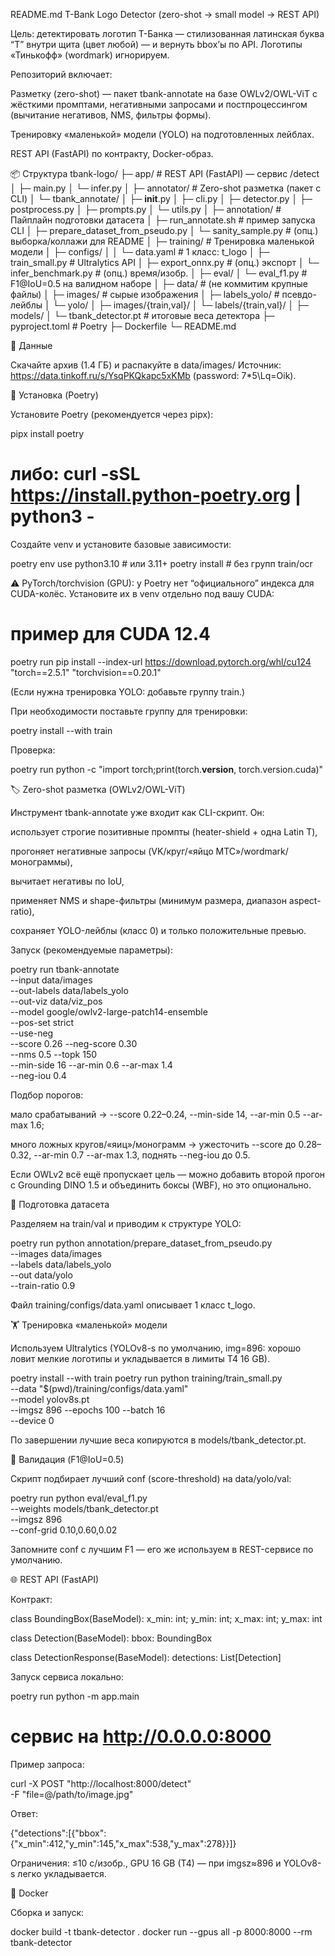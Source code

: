 README.md
T-Bank Logo Detector (zero-shot → small model → REST API)

Цель: детектировать логотип Т-Банка — стилизованная латинская буква “T” внутри щита (цвет любой) — и вернуть bbox’ы по API. Логотипы «Тинькофф» (wordmark) игнорируем.

Репозиторий включает:

Разметку (zero-shot) — пакет tbank-annotate на базе OWLv2/OWL-ViT с жёсткими промптами, негативными запросами и постпроцессингом (вычитание негативов, NMS, фильтры формы).

Тренировку «маленькой» модели (YOLO) на подготовленных лейблах.

REST API (FastAPI) по контракту, Docker-образ.

📦 Структура
tbank-logo/
├─ app/                           # REST API (FastAPI) — сервис /detect
│  ├─ main.py
│  └─ infer.py
│
├─ annotator/                     # Zero-shot разметка (пакет с CLI)
│  └─ tbank_annotate/
│     ├─ __init__.py
│     ├─ cli.py
│     ├─ detector.py
│     ├─ postprocess.py
│     ├─ prompts.py
│     └─ utils.py
│
├─ annotation/                    # Пайплайн подготовки датасета
│  ├─ run_annotate.sh             # пример запуска CLI
│  ├─ prepare_dataset_from_pseudo.py
│  └─ sanity_sample.py            # (опц.) выборка/коллажи для README
│
├─ training/                      # Тренировка маленькой модели
│  ├─ configs/
│  │  └─ data.yaml                # 1 класс: t_logo
│  ├─ train_small.py              # Ultralytics API
│  ├─ export_onnx.py              # (опц.) экспорт
│  └─ infer_benchmark.py          # (опц.) время/изобр.
│
├─ eval/
│  └─ eval_f1.py                  # F1@IoU=0.5 на валидном наборе
│
├─ data/                          # (не коммитим крупные файлы)
│  ├─ images/                     # сырые изображения
│  ├─ labels_yolo/                # псевдо-лейблы
│  └─ yolo/
│     ├─ images/{train,val}/
│     └─ labels/{train,val}/
│
├─ models/
│  └─ tbank_detector.pt           # итоговые веса детектора
├─ pyproject.toml                 # Poetry
├─ Dockerfile
└─ README.md

🔽 Данные

Скачайте архив (1.4 ГБ) и распакуйте в data/images/
Источник: https://data.tinkoff.ru/s/YsqPKQkapc5xKMb (password: 7*5\Lq=Oik).

🐍 Установка (Poetry)

Установите Poetry (рекомендуется через pipx):

pipx install poetry
# либо: curl -sSL https://install.python-poetry.org | python3 -


Создайте venv и установите базовые зависимости:

poetry env use python3.10   # или 3.11+
poetry install              # без групп train/ocr


⚠️ PyTorch/torchvision (GPU): у Poetry нет “официального” индекса для CUDA-колёс.
Установите их в venv отдельно под вашу CUDA:

# пример для CUDA 12.4
poetry run pip install --index-url https://download.pytorch.org/whl/cu124 \
  "torch==2.5.1" "torchvision==0.20.1"


(Если нужна тренировка YOLO: добавьте группу train.)

При необходимости поставьте группу для тренировки:

poetry install --with train


Проверка:

poetry run python -c "import torch;print(torch.__version__, torch.version.cuda)"

🏷️ Zero-shot разметка (OWLv2/OWL-ViT)

Инструмент tbank-annotate уже входит как CLI-скрипт. Он:

использует строгие позитивные промпты (heater-shield + одна Latin T),

прогоняет негативные запросы (VK/круг/«яйцо МТС»/wordmark/монограммы),

вычитает негативы по IoU,

применяет NMS и shape-фильтры (минимум размера, диапазон aspect-ratio),

сохраняет YOLO-лейблы (класс 0) и только положительные превью.

Запуск (рекомендуемые параметры):

poetry run tbank-annotate \
  --input data/images \
  --out-labels data/labels_yolo \
  --out-viz data/viz_pos \
  --model google/owlv2-large-patch14-ensemble \
  --pos-set strict \
  --use-neg \
  --score 0.26 --neg-score 0.30 \
  --nms 0.5 --topk 150 \
  --min-side 16 --ar-min 0.6 --ar-max 1.4 \
  --neg-iou 0.4


Подбор порогов:

мало срабатываний → --score 0.22–0.24, --min-side 14, --ar-min 0.5 --ar-max 1.6;

много ложных кругов/«яиц»/монограмм → ужесточить --score до 0.28–0.32, --ar-min 0.7 --ar-max 1.3, поднять --neg-iou до 0.5.

Если OWLv2 всё ещё пропускает цель — можно добавить второй прогон с Grounding DINO 1.5 и объединить боксы (WBF), но это опционально.

🧰 Подготовка датасета

Разделяем на train/val и приводим к структуре YOLO:

poetry run python annotation/prepare_dataset_from_pseudo.py \
  --images data/images \
  --labels data/labels_yolo \
  --out data/yolo \
  --train-ratio 0.9


Файл training/configs/data.yaml описывает 1 класс t_logo.

🏋️ Тренировка «маленькой» модели

Используем Ultralytics (YOLOv8-s по умолчанию, img=896: хорошо ловит мелкие логотипы и укладывается в лимиты T4 16 GB).

poetry install --with train
poetry run python training/train_small.py \
  --data "$(pwd)/training/configs/data.yaml" \
  --model yolov8s.pt \
  --imgsz 896 --epochs 100 --batch 16 \
  --device 0


По завершении лучшие веса копируются в models/tbank_detector.pt.

📏 Валидация (F1@IoU=0.5)

Скрипт подбирает лучший conf (score-threshold) на data/yolo/val:

poetry run python eval/eval_f1.py \
  --weights models/tbank_detector.pt \
  --imgsz 896 \
  --conf-grid 0.10,0.60,0.02


Запомните conf с лучшим F1 — его же используем в REST-сервисе по умолчанию.

🌐 REST API (FastAPI)

Контракт:

class BoundingBox(BaseModel):
    x_min: int; y_min: int; x_max: int; y_max: int

class Detection(BaseModel):
    bbox: BoundingBox

class DetectionResponse(BaseModel):
    detections: List[Detection]


Запуск сервиса локально:

poetry run python -m app.main
# сервис на http://0.0.0.0:8000


Пример запроса:

curl -X POST "http://localhost:8000/detect" \
  -F "file=@/path/to/image.jpg"


Ответ:

{"detections":[{"bbox":{"x_min":412,"y_min":145,"x_max":538,"y_max":278}}]}


Ограничения: ≤10 с/изобр., GPU 16 GB (T4) — при imgsz≈896 и YOLOv8-s легко укладывается.

🐳 Docker

Сборка и запуск:

docker build -t tbank-detector .
docker run --gpus all -p 8000:8000 --rm tbank-detector